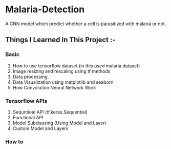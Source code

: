 # Malaria-Detection
A CNN model which predict whether a cell is parasitized with malaria or not.

## Things I Learned In This Project :-

### Basic
1. How to use tensorflow dataset (in this used malaria dataset)
2. Image resizing and rescaling using tf methods
3. Data processing.
4. Data Visualization using matplotlib and seaborn
5. How Convolution Neural Network Work

### Tensorflow APIs
1. Sequntioal API (tf.keras.Sequential)
2. Functional API
3. Model Subclassing (Using Model and Layer)
4.   Custom Model and Layers

### How to 

